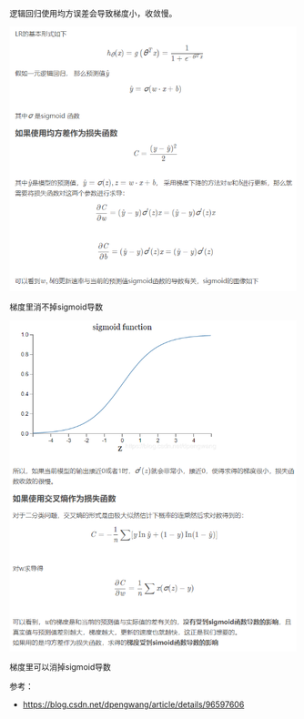 逻辑回归使用均方误差会导致梯度小，收敛慢。

![image-20200708212853429](.assets/为什么逻辑回归损失函数使用交叉熵不适用均方差/image-20200708212853429.png)

梯度里消不掉sigmoid导数

![image-20200708212916490](.assets/为什么逻辑回归损失函数使用交叉熵不适用均方差/image-20200708212916490.png)

梯度里可以消掉sigmoid导数



参考：

- https://blog.csdn.net/dpengwang/article/details/96597606